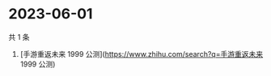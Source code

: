 # 2023-06-01

共 1 条

<!-- BEGIN ZHIHUSEARCH -->
<!-- 最后更新时间 Thu Jun 01 2023 02:08:18 GMT+0800 (China Standard Time) -->
1. [手游重返未来 1999 公测](https://www.zhihu.com/search?q=手游重返未来 1999 公测)
<!-- END ZHIHUSEARCH -->
